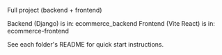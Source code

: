 Full project (backend + frontend)

Backend (Django) is in: ecommerce_backend
Frontend (Vite React) is in: ecommerce-frontend

See each folder's README for quick start instructions.
